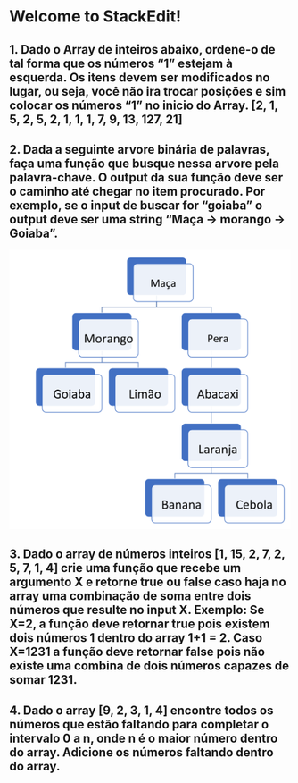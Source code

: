 # Welcome to StackEdit!

## 1.  Dado o Array de inteiros abaixo, ordene-o de tal forma que os números “1” estejam à esquerda. Os itens devem ser modificados no lugar, ou seja, você não ira trocar posições e sim colocar os números “1” no inicio do Array. [2, 1, 5, 2, 5, 2, 1, 1, 1, 7, 9, 13, 127, 21]


## 2. Dada a seguinte arvore binária de palavras, faça uma função que busque nessa arvore pela palavra-chave. O output da sua função deve ser o caminho até chegar no item procurado. Por exemplo, se o input de buscar for “goiaba” o output deve ser uma string “Maça -&gt; morango -&gt; Goiaba”.

![ex2](ex2img.png)

## 3. Dado o array de números inteiros [1, 15, 2, 7, 2, 5, 7, 1, 4] crie uma função que recebe um argumento X e retorne true ou false caso haja no array uma combinação de soma entre dois números que resulte no input X. Exemplo: Se X=2, a função deve retornar true pois existem dois números 1 dentro do array 1+1 = 2. Caso X=1231 a função deve retornar false pois não existe uma combina de dois números capazes de somar 1231.

## 4. Dado o array [9, 2, 3, 1, 4] encontre todos os números que estão faltando para completar o intervalo 0 a n, onde n é o maior número dentro do array. Adicione os números faltando dentro do array.
